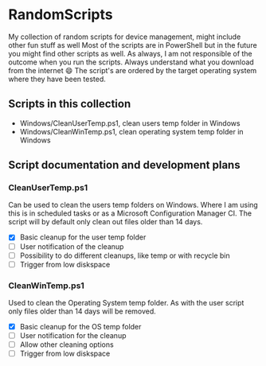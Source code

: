 # RandomScripts
My collection of random scripts for device management, might include other fun stuff as well
Most of the scripts are in PowerShell but in the future you might find other scripts as well.
As always, I am not responsible of the outcome when you run the scripts. Always understand
what you download from the internet :smile: 
The script's are ordered by the target operating system where they have been tested.

## Scripts in this collection

- Windows/CleanUserTemp.ps1, clean users temp folder in Windows
- Windows/CleanWinTemp.ps1, clean operating system temp folder in Windows

## Script documentation and development plans
### CleanUserTemp.ps1
Can be used to clean the users temp folders on Windows. Where I am using this
is in scheduled tasks or as a Microsoft Configuration Manager CI. The script 
will by default only clean out files older than 14 days.  
- [x] Basic cleanup for the user temp folder  
- [ ] User notification of the cleanup  
- [ ] Possibility to do different cleanups, like temp or with recycle bin  
- [ ] Trigger from low diskspace  
### CleanWinTemp.ps1
Used to clean the Operating System temp folder. As with the user script only
files older than 14 days will be removed.   
- [x] Basic cleanup for the OS temp folder  
- [ ] User notification for the cleanup  
- [ ] Allow other cleaning options  
- [ ] Trigger from low diskspace  
